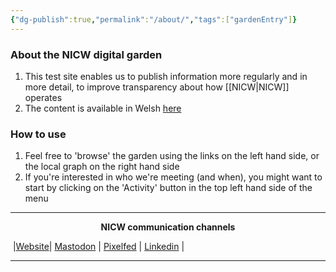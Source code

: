 ```yaml
---
{"dg-publish":true,"permalink":"/about/","tags":["gardenEntry"]}
---
```



### About the NICW digital garden

1. This test site enables us to publish information more regularly and in more detail, to improve transparency about how [[NICW\|NICW]] operates
3. The content is available in Welsh [here](https://gardd.nationalinfrastructurecommission.wales)
### How to use

1. Feel free to 'browse' the garden using the links on the left hand side, or the local graph on the right hand side
2. If you're interested in who we're meeting (and when), you might want to start by clicking on the 'Activity' button in the top left hand side of the menu 

***
<p style="text-align: center;font-weight:bold";>NICW communication channels</p>

󠁧 |[Website](https://nationalinfrastructurecommission.wales)| [Mastodon](https://toot.wales/@NICW) | [Pixelfed](https://pix.toot.wales/NICW) | [Linkedin](https://www.linkedin.com/company/26268509/) | 
***
